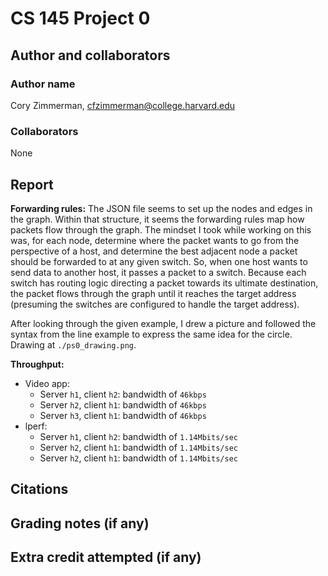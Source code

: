 # CS 145 Project 0

## Author and collaborators

### Author name

Cory Zimmerman, cfzimmerman@college.harvard.edu

### Collaborators

None

## Report

**Forwarding rules:**
The JSON file seems to set up the nodes and edges in the graph. Within that structure, it seems the forwarding rules map how packets flow through the graph. The mindset I took while working on this was, for each node, determine where the packet wants to go from the perspective of a host, and determine the best adjacent node a packet should be forwarded to at any given switch. So, when one host wants to send data to another host, it passes a packet to a switch. Because each switch has routing logic directing a packet towards its ultimate destination, the packet flows through the graph until it reaches the target address (presuming the switches are configured to handle the target address).

After looking through the given example, I drew a picture and followed the syntax from the line example to express the same idea for the circle. Drawing at `./ps0_drawing.png`.

**Throughput:**

- Video app:
  - Server `h1`, client `h2`: bandwidth of `46kbps`
  - Server `h2`, client `h1`: bandwidth of `46kbps`
  - Server `h3`, client `h1`: bandwidth of `46kbps`
- lperf:
  - Server `h1`, client `h2`: bandwidth of `1.14Mbits/sec`
  - Server `h2`, client `h1`: bandwidth of `1.14Mbits/sec`
  - Server `h2`, client `h1`: bandwidth of `1.14Mbits/sec`

## Citations

## Grading notes (if any)

## Extra credit attempted (if any)
